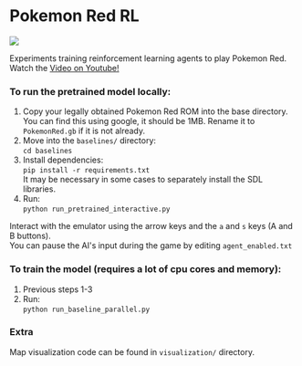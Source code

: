 # Pokemon Red RL

<img src="/assets/poke_map.gif?raw=true">



Experiments training reinforcement learning agents to play Pokemon Red.   
Watch the [Video on Youtube!](https://youtube.com/the-video)

### To run the pretrained model locally:

1. Copy your legally obtained Pokemon Red ROM into the base directory. You can find this using google, it should be 1MB. Rename it to `PokemonRed.gb` if it is not already. 
2. Move into the `baselines/` directory:  
 ```cd baselines```
3. Install dependencies:  
```pip install -r requirements.txt```  
It may be necessary in some cases to separately install the SDL libraries.
4. Run:  
```python run_pretrained_interactive.py```

Interact with the emulator using the arrow keys and the `a` and `s` keys (A and B buttons).  
You can pause the AI's input during the game by editing `agent_enabled.txt`

### To train the model (requires a lot of cpu cores and memory):

1. Previous steps 1-3
2. Run:  
```python run_baseline_parallel.py```

### Extra
Map visualization code can be found in `visualization/` directory.

